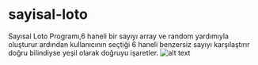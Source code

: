 # sayisal-loto
Sayısal Loto Programı,6 haneli bir sayıyı array ve random yardımıyla oluşturur ardından kullanıcının seçtiği 6 haneli benzersiz sayıyı karşılaştırır doğru bilindiyse yeşil olarak doğruyu işaretler.
![alt text](https://www.hizliresim.com/7fsn8re)
